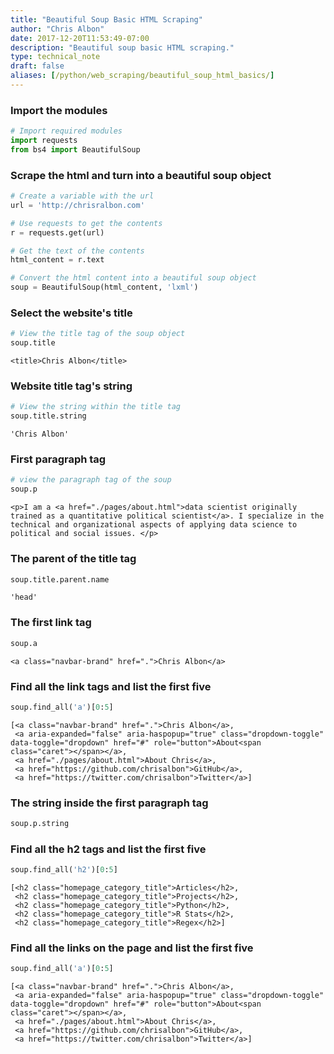 ```yaml
---
title: "Beautiful Soup Basic HTML Scraping"
author: "Chris Albon"
date: 2017-12-20T11:53:49-07:00
description: "Beautiful soup basic HTML scraping."
type: technical_note
draft: false
aliases: [/python/web_scraping/beautiful_soup_html_basics/]
---
```

### Import the modules


```python
# Import required modules
import requests
from bs4 import BeautifulSoup
```

### Scrape the html and turn into a beautiful soup object


```python
# Create a variable with the url
url = 'http://chrisralbon.com'

# Use requests to get the contents
r = requests.get(url)

# Get the text of the contents
html_content = r.text

# Convert the html content into a beautiful soup object
soup = BeautifulSoup(html_content, 'lxml')
```

### Select the website's title


```python
# View the title tag of the soup object
soup.title
```




    <title>Chris Albon</title>



### Website title tag's string


```python
# View the string within the title tag
soup.title.string
```




    'Chris Albon'



### First paragraph tag


```python
# view the paragraph tag of the soup
soup.p
```




    <p>I am a <a href="./pages/about.html">data scientist originally trained as a quantitative political scientist</a>. I specialize in the technical and organizational aspects of applying data science to political and social issues. </p>



### The parent of the title tag


```python
soup.title.parent.name
```




    'head'



### The first link tag


```python
soup.a
```




    <a class="navbar-brand" href=".">Chris Albon</a>



### Find all the link tags and list the first five


```python
soup.find_all('a')[0:5]
```




    [<a class="navbar-brand" href=".">Chris Albon</a>,
     <a aria-expanded="false" aria-haspopup="true" class="dropdown-toggle" data-toggle="dropdown" href="#" role="button">About<span class="caret"></span></a>,
     <a href="./pages/about.html">About Chris</a>,
     <a href="https://github.com/chrisalbon">GitHub</a>,
     <a href="https://twitter.com/chrisalbon">Twitter</a>]



### The string inside the first paragraph tag


```python
soup.p.string
```

### Find all the h2 tags and list the first five


```python
soup.find_all('h2')[0:5]
```




    [<h2 class="homepage_category_title">Articles</h2>,
     <h2 class="homepage_category_title">Projects</h2>,
     <h2 class="homepage_category_title">Python</h2>,
     <h2 class="homepage_category_title">R Stats</h2>,
     <h2 class="homepage_category_title">Regex</h2>]



### Find all the links on the page and list the first five


```python
soup.find_all('a')[0:5]
```




    [<a class="navbar-brand" href=".">Chris Albon</a>,
     <a aria-expanded="false" aria-haspopup="true" class="dropdown-toggle" data-toggle="dropdown" href="#" role="button">About<span class="caret"></span></a>,
     <a href="./pages/about.html">About Chris</a>,
     <a href="https://github.com/chrisalbon">GitHub</a>,
     <a href="https://twitter.com/chrisalbon">Twitter</a>]


